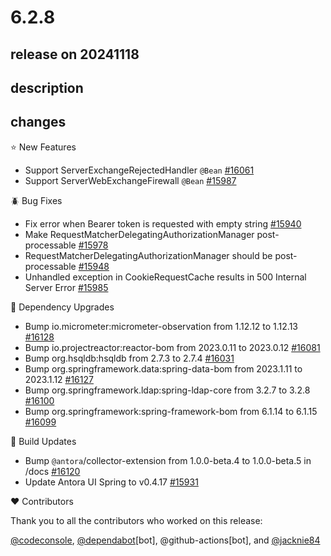 # 6.2.8

## release on 20241118
## description
## changes
⭐ New Features

* Support ServerExchangeRejectedHandler <code>@Bean</code> <a href="https://github.com/spring-projects/spring-security/issues/16061" data-hovercard-type="issue" data-hovercard-url="/spring-projects/spring-security/issues/16061/hovercard">#16061</a>
* Support ServerWebExchangeFirewall <code>@Bean</code> <a href="https://github.com/spring-projects/spring-security/issues/15987" data-hovercard-type="issue" data-hovercard-url="/spring-projects/spring-security/issues/15987/hovercard">#15987</a>

🪲 Bug Fixes

* Fix error when Bearer token is requested with empty string <a href="https://github.com/spring-projects/spring-security/pull/15940" data-hovercard-type="pull_request" data-hovercard-url="/spring-projects/spring-security/pull/15940/hovercard">#15940</a>
* Make RequestMatcherDelegatingAuthorizationManager post-processable <a href="https://github.com/spring-projects/spring-security/pull/15978" data-hovercard-type="pull_request" data-hovercard-url="/spring-projects/spring-security/pull/15978/hovercard">#15978</a>
* RequestMatcherDelegatingAuthorizationManager should be post-processable <a href="https://github.com/spring-projects/spring-security/issues/15948" data-hovercard-type="issue" data-hovercard-url="/spring-projects/spring-security/issues/15948/hovercard">#15948</a>
* Unhandled exception in CookieRequestCache results in 500 Internal Server Error <a href="https://github.com/spring-projects/spring-security/issues/15985" data-hovercard-type="issue" data-hovercard-url="/spring-projects/spring-security/issues/15985/hovercard">#15985</a>

🔨 Dependency Upgrades

* Bump io.micrometer:micrometer-observation from 1.12.12 to 1.12.13 <a href="https://github.com/spring-projects/spring-security/pull/16128" data-hovercard-type="pull_request" data-hovercard-url="/spring-projects/spring-security/pull/16128/hovercard">#16128</a>
* Bump io.projectreactor:reactor-bom from 2023.0.11 to 2023.0.12 <a href="https://github.com/spring-projects/spring-security/pull/16081" data-hovercard-type="pull_request" data-hovercard-url="/spring-projects/spring-security/pull/16081/hovercard">#16081</a>
* Bump org.hsqldb:hsqldb from 2.7.3 to 2.7.4 <a href="https://github.com/spring-projects/spring-security/pull/16031" data-hovercard-type="pull_request" data-hovercard-url="/spring-projects/spring-security/pull/16031/hovercard">#16031</a>
* Bump org.springframework.data:spring-data-bom from 2023.1.11 to 2023.1.12 <a href="https://github.com/spring-projects/spring-security/pull/16127" data-hovercard-type="pull_request" data-hovercard-url="/spring-projects/spring-security/pull/16127/hovercard">#16127</a>
* Bump org.springframework.ldap:spring-ldap-core from 3.2.7 to 3.2.8 <a href="https://github.com/spring-projects/spring-security/pull/16100" data-hovercard-type="pull_request" data-hovercard-url="/spring-projects/spring-security/pull/16100/hovercard">#16100</a>
* Bump org.springframework:spring-framework-bom from 6.1.14 to 6.1.15 <a href="https://github.com/spring-projects/spring-security/pull/16099" data-hovercard-type="pull_request" data-hovercard-url="/spring-projects/spring-security/pull/16099/hovercard">#16099</a>

🔩 Build Updates

* Bump <code>@antora</code>/collector-extension from 1.0.0-beta.4 to 1.0.0-beta.5 in /docs <a href="https://github.com/spring-projects/spring-security/pull/16120" data-hovercard-type="pull_request" data-hovercard-url="/spring-projects/spring-security/pull/16120/hovercard">#16120</a>
* Update Antora UI Spring to v0.4.17 <a href="https://github.com/spring-projects/spring-security/pull/15931" data-hovercard-type="pull_request" data-hovercard-url="/spring-projects/spring-security/pull/15931/hovercard">#15931</a>

❤️ Contributors

Thank you to all the contributors who worked on this release:

<a class="user-mention notranslate" data-hovercard-type="user" data-hovercard-url="/users/codeconsole/hovercard" data-octo-click="hovercard-link-click" data-octo-dimensions="link_type:self" href="https://github.com/codeconsole">@codeconsole</a>, <a class="user-mention notranslate" data-hovercard-type="organization" data-hovercard-url="/orgs/dependabot/hovercard" data-octo-click="hovercard-link-click" data-octo-dimensions="link_type:self" href="https://github.com/dependabot">@dependabot</a>[bot], @github-actions[bot], and <a class="user-mention notranslate" data-hovercard-type="user" data-hovercard-url="/users/jacknie84/hovercard" data-octo-click="hovercard-link-click" data-octo-dimensions="link_type:self" href="https://github.com/jacknie84">@jacknie84</a>

